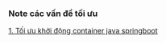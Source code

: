 ### Note các vấn đề tối ưu 

[1. Tối ưu khởi động container java springboot](https://github.com/anphn/Note-tunning/blob/master/java-app-kubernetes.md)

